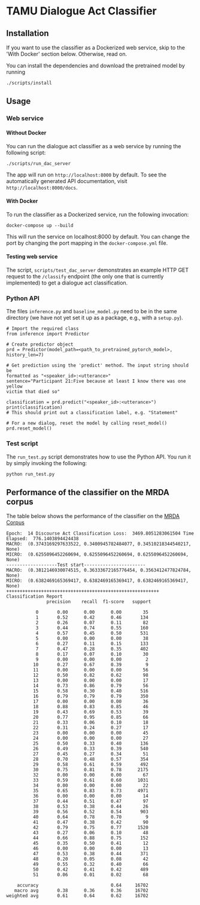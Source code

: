 TAMU Dialogue Act Classifier
============================


Installation
------------

If you want to use the classifier as a Dockerized web service, skip to the
'With Docker' section below. Otherwise, read on.

You can install the dependencies and download the pretrained model by running

    ./scripts/install

Usage
-----

### Web service

#### Without Docker

You can run the dialogue act classifier as a web service by running the
following script:

    ./scripts/run_dac_server

The app will run on `http://localhost:8000` by default. To see the
automatically generated API documentation, visit `http://localhost:8000/docs`.

#### With Docker

To run the classifier as a Dockerized service, run the following invocation:

    docker-compose up --build

This will run the service on localhost:8000 by default. You can change the port
by changing the port mapping in the `docker-compose.yml` file.

#### Testing web service

The script, `scripts/test_dac_server` demonstrates an example HTTP GET request
to the `/classify` endpoint (the only one that is currently implemented) to get
a dialogue act classification.

### Python API

The files `inference.py` and `baseline_model.py` need to be in the same
directory (we have not yet set it up as a package, e.g., with a `setup.py`).

````
# Import the required class
from inference import Predictor

# Create predictor object
prd = Predictor(model_path=<path_to_pretrained_pytorch_model>, history_len=7)

# Get prediction using the 'predict' method. The input string should be
formatted as "<speaker_id>:<utterance>"
sentence="Participant 21:Five because at least I know there was one yellow
victim that died so"

classification = prd.predict("<speaker_id>:<utterance>")
print(classification)
# This should print out a classification label, e.g. "Statement"

# For a new dialog, reset the model by calling reset_model()
prd.reset_model()
````

### Test script

The `run_test.py` script demonstrates how to use the Python API. You run it by
simply invoking the following:

    python run_test.py


Performance of the classifier on the MRDA corpus
------------------------------------------------

The table below shows the performance of the classifier on the 
[MRDA Corpus](https://aclanthology.org/W04-2319.pdf)

```
Epoch:  14 Discourse Act Classification Loss:  3469.8051283061504 Time Elapsed:  776.1403894424438
MACRO:  (0.3743169297633522, 0.3400945782484077, 0.34510218344540217, None)
MICRO:  (0.6255096452260694, 0.6255096452260694, 0.6255096452260694, None)
-------------------Test start-----------------------
MACRO:  (0.3812146930074515, 0.36333672165776454, 0.3563412477824784, None)
MICRO:  (0.6382469165369417, 0.6382469165369417, 0.6382469165369417, None)
+++++++++++++++++++++++++++++++++++++++++++++++++++++++++
Classification Report
               precision    recall  f1-score   support

           0       0.00      0.00      0.00        35
           1       0.52      0.42      0.46       134
           2       0.26      0.07      0.11        82
           3       0.44      0.74      0.55       160
           4       0.57      0.45      0.50       531
           5       0.00      0.00      0.00        38
           6       0.27      0.11      0.15       133
           7       0.47      0.28      0.35       402
           8       0.17      0.07      0.10        30
           9       0.00      0.00      0.00         2
          10       0.27      0.67      0.39         9
          11       0.00      0.00      0.00        56
          12       0.50      0.82      0.62        98
          13       0.00      0.00      0.00        17
          14       0.73      0.86      0.79        56
          15       0.58      0.30      0.40       516
          16       0.79      0.79      0.79       350
          17       0.00      0.00      0.00        36
          18       0.88      0.83      0.85        46
          19       0.43      0.69      0.53        39
          20       0.77      0.95      0.85        66
          21       0.33      0.06      0.10        18
          22       0.31      0.24      0.27        17
          23       0.00      0.00      0.00        45
          24       0.00      0.00      0.00        27
          25       0.50      0.33      0.40       136
          26       0.49      0.33      0.39       540
          27       0.45      0.27      0.34        51
          28       0.70      0.48      0.57       354
          29       0.58      0.61      0.59       492
          30       0.75      0.81      0.78      2175
          32       0.00      0.00      0.00        67
          33       0.59      0.61      0.60      1031
          34       0.00      0.00      0.00        22
          35       0.65      0.83      0.73      4971
          36       0.00      0.00      0.00        14
          37       0.44      0.51      0.47        97
          38       0.53      0.38      0.44        26
          39       0.56      0.52      0.54       903
          40       0.64      0.78      0.70         9
          41       0.47      0.38      0.42        90
          42       0.79      0.75      0.77      1520
          43       0.27      0.06      0.10        48
          44       0.66      0.88      0.75       152
          45       0.35      0.50      0.41        12
          46       0.00      0.00      0.00        13
          47       0.53      0.38      0.44       371
          48       0.20      0.05      0.08        42
          49       0.55      0.32      0.40        66
          50       0.42      0.41      0.42       489
          51       0.06      0.01      0.02        68

    accuracy                           0.64     16702
   macro avg       0.38      0.36      0.36     16702
weighted avg       0.61      0.64      0.62     16702
```
